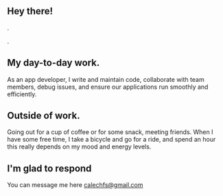 
<!--
**caleabc/caleabc** is a ✨ _special_ ✨ repository because its `README.md` (this file) appears on your GitHub profile.

Here are some ideas to get you started:

- 🔭 I’m currently working on ...
- 🌱 I’m currently learning ...
- 👯 I’m looking to collaborate on ...
- 🤔 I’m looking for help with ...
- 💬 Ask me about ...
- 📫 How to reach me: ...
- 😄 Pronouns: ...
- ⚡ Fun fact: ...
-->

## Hey there!
.

.

## My day-to-day work.
As an app developer, I write and maintain code, collaborate with team members, debug issues, and ensure our applications run smoothly and efficiently.

## Outside of work.
Going out for a cup of coffee or for some snack, meeting friends. When I have some free time, I take a bicycle and go for a ride, and spend an hour this really depends on my mood and energy levels.

## I'm glad to respond
You can message me here calechfs@gmail.com

